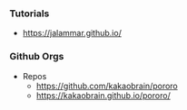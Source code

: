 ### Tutorials
- https://jalammar.github.io/

### Github Orgs
- Repos
  - https://github.com/kakaobrain/pororo
  - https://kakaobrain.github.io/pororo/
